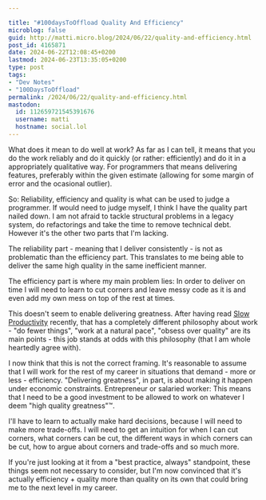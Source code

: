 ```yaml
---

title: "#100daysToOffload Quality And Efficiency"
microblog: false
guid: http://matti.micro.blog/2024/06/22/quality-and-efficiency.html
post_id: 4165871
date: 2024-06-22T12:08:45+0200
lastmod: 2024-06-23T13:35:05+0200
type: post
tags:
- "Dev Notes"
- "100DaysToOffload"
permalink: /2024/06/22/quality-and-efficiency.html
mastodon:
  id: 112659721545391676
  username: matti
  hostname: social.lol
---
```

What does it mean to do well at work? As far as I can tell, it means that you do the work reliably and do it quickly (or rather: efficiently) and do it in a appropriately qualitative way. For programmers that means delivering features, preferably within the given estimate (allowing for some margin of error and the ocasional outlier).

So: Reliability, efficiency and quality is what can be used to judge a programmer. If would need to judge myself, I think I have the quality part nailed down. I am not afraid to tackle structural problems in a legacy system, do refactorings and take the time to remove technical debt. However it's the other two parts that I'm lacking.

The reliability part - meaning that I deliver consistently - is not as problematic than the efficiency part. This translates to me being able to deliver the same high quality in the same inefficient manner.

The efficiency part is where my main problem lies: In order to deliver on time I will need to learn to cut corners and leave messy code as it is and even add my own mess on top of the rest at times.

This doesn't seem to enable delivering greatness. After having read [Slow Productivity](https://blog.martin-haehnel.de/2024/06/05/daystooffload-review-cal.html) recently, that has a completely different philosophy about work - "do fewer things", "work at a natural pace", "obsess over quality" are its main points - this job stands at odds with this philosophy (that I am whole heartedly agree with).

I now think that this is not the correct framing. It's reasonable to assume that I will work for the rest of my career in situations that demand - more or less - efficiency. "Delivering greatness", in part, is about making it happen under economic constraints. Entrepreneur or salaried worker: This means that I need to be a good investment to be allowed to work on whatever I deem "high quality greatness"™.

I'll have to learn to actually make hard decisions, because I will need to make more trade-offs. I will need to get an intuition for when I can cut corners, what corners can be cut, the different ways in which corners can be cut, how to argue about corners and trade-offs and so much more.

If you're just looking at it from a "best practice, always" standpoint, these things seem not necessary to consider, but I'm now convinced that it's actually efficiency + quality more than quality on its own that could bring me to the next level in my career.

